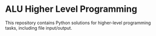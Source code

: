 # ALU Higher Level Programming

This repository contains Python solutions for higher-level programming tasks, including file input/output.
